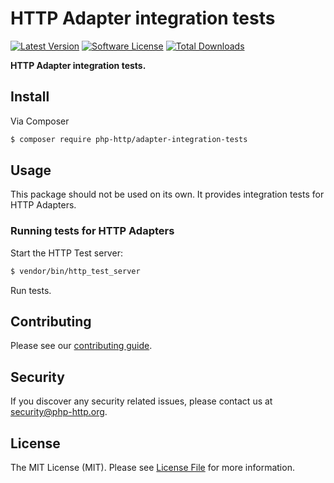 # HTTP Adapter integration tests

[![Latest Version](https://img.shields.io/github/release/php-http/adapter-integration-tests.svg?style=flat-square)](https://github.com/php-http/adapter-integration-tests/releases)
[![Software License](https://img.shields.io/badge/license-MIT-brightgreen.svg?style=flat-square)](LICENSE)
[![Total Downloads](https://img.shields.io/packagist/dt/php-http/adapter-integration-tests.svg?style=flat-square)](https://packagist.org/packages/php-http/adapter-integration-tests)

**HTTP Adapter integration tests.**


## Install

Via Composer

``` bash
$ composer require php-http/adapter-integration-tests
```


## Usage

This package should not be used on its own. It provides integration tests for HTTP Adapters.


### Running tests for HTTP Adapters

Start the HTTP Test server:

``` bash
$ vendor/bin/http_test_server
```

Run tests.


## Contributing

Please see our [contributing guide](http://docs.php-http.org/en/latest/development/contributing.html).


## Security

If you discover any security related issues, please contact us at [security@php-http.org](mailto:security@php-http.org).


## License

The MIT License (MIT). Please see [License File](LICENSE) for more information.
